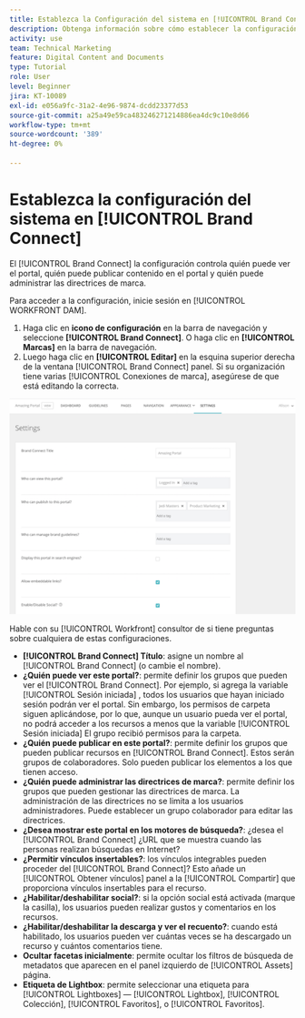 ```yaml
---
title: Establezca la Configuración del sistema en [!UICONTROL Brand Connect]
description: Obtenga información sobre cómo establecer la configuración del sistema en [!UICONTROL Brand Connect] de [!UICONTROL WORKFRONT DAM].
activity: use
team: Technical Marketing
feature: Digital Content and Documents
type: Tutorial
role: User
level: Beginner
jira: KT-10089
exl-id: e056a9fc-31a2-4e96-9874-dcdd23377d53
source-git-commit: a25a49e59ca483246271214886ea4dc9c10e8d66
workflow-type: tm+mt
source-wordcount: '389'
ht-degree: 0%

---
```


# Establezca la configuración del sistema en [!UICONTROL Brand Connect]

El [!UICONTROL Brand Connect] la configuración controla quién puede ver el portal, quién puede publicar contenido en el portal y quién puede administrar las directrices de marca.

Para acceder a la configuración, inicie sesión en [!UICONTROL WORKFRONT DAM].

1. Haga clic en **icono de configuración** en la barra de navegación y seleccione **[!UICONTROL Brand Connect]**. O haga clic en **[!UICONTROL Marcas]** en la barra de navegación.
1. Luego haga clic en **[!UICONTROL Editar]** en la esquina superior derecha de la ventana [!UICONTROL Brand Connect] panel. Si su organización tiene varias [!UICONTROL Conexiones de marca], asegúrese de que está editando la correcta.

![Captura de pantalla del panel de configuración de Brand Connect](assets/01-brand-portal-settings.png)

Hable con su [!UICONTROL Workfront] consultor de si tiene preguntas sobre cualquiera de estas configuraciones.

* **[!UICONTROL Brand Connect] Título**: asigne un nombre al [!UICONTROL Brand Connect] (o cambie el nombre).
* **¿Quién puede ver este portal?**: permite definir los grupos que pueden ver el [!UICONTROL Brand Connect]. Por ejemplo, si agrega la variable [!UICONTROL Sesión iniciada] , todos los usuarios que hayan iniciado sesión podrán ver el portal. Sin embargo, los permisos de carpeta siguen aplicándose, por lo que, aunque un usuario pueda ver el portal, no podrá acceder a los recursos a menos que la variable [!UICONTROL Sesión iniciada] El grupo recibió permisos para la carpeta.
* **¿Quién puede publicar en este portal?**: permite definir los grupos que pueden publicar recursos en [!UICONTROL Brand Connect]. Estos serán grupos de colaboradores. Solo pueden publicar los elementos a los que tienen acceso.
* **¿Quién puede administrar las directrices de marca?**: permite definir los grupos que pueden gestionar las directrices de marca. La administración de las directrices no se limita a los usuarios administradores. Puede establecer un grupo colaborador para editar las directrices.
* **¿Desea mostrar este portal en los motores de búsqueda?**: ¿desea el [!UICONTROL Brand Connect] ¿URL que se muestra cuando las personas realizan búsquedas en Internet?
* **¿Permitir vínculos insertables?**: los vínculos integrables pueden proceder del [!UICONTROL Brand Connect]? Esto añade un [!UICONTROL Obtener vínculos] panel a la [!UICONTROL Compartir] que proporciona vínculos insertables para el recurso.
* **¿Habilitar/deshabilitar social?**: si la opción social está activada (marque la casilla), los usuarios pueden realizar gustos y comentarios en los recursos.
* **¿Habilitar/deshabilitar la descarga y ver el recuento?**: cuando está habilitado, los usuarios pueden ver cuántas veces se ha descargado un recurso y cuántos comentarios tiene.
* **Ocultar facetas inicialmente**: permite ocultar los filtros de búsqueda de metadatos que aparecen en el panel izquierdo de [!UICONTROL Assets] página.
* **Etiqueta de Lightbox**: permite seleccionar una etiqueta para [!UICONTROL Lightboxes] — [!UICONTROL Lightbox], [!UICONTROL Colección], [!UICONTROL Favoritos], o [!UICONTROL Favoritos].
